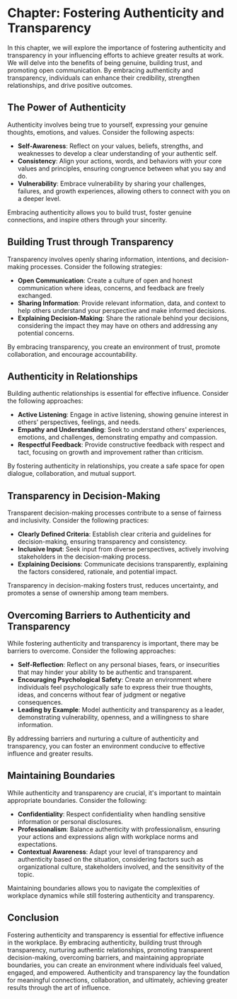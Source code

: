 Chapter: Fostering Authenticity and Transparency
================================================

In this chapter, we will explore the importance of fostering authenticity and transparency in your influencing efforts to achieve greater results at work. We will delve into the benefits of being genuine, building trust, and promoting open communication. By embracing authenticity and transparency, individuals can enhance their credibility, strengthen relationships, and drive positive outcomes.

The Power of Authenticity
-------------------------

Authenticity involves being true to yourself, expressing your genuine thoughts, emotions, and values. Consider the following aspects:

* **Self-Awareness**: Reflect on your values, beliefs, strengths, and weaknesses to develop a clear understanding of your authentic self.
* **Consistency**: Align your actions, words, and behaviors with your core values and principles, ensuring congruence between what you say and do.
* **Vulnerability**: Embrace vulnerability by sharing your challenges, failures, and growth experiences, allowing others to connect with you on a deeper level.

Embracing authenticity allows you to build trust, foster genuine connections, and inspire others through your sincerity.

Building Trust through Transparency
-----------------------------------

Transparency involves openly sharing information, intentions, and decision-making processes. Consider the following strategies:

* **Open Communication**: Create a culture of open and honest communication where ideas, concerns, and feedback are freely exchanged.
* **Sharing Information**: Provide relevant information, data, and context to help others understand your perspective and make informed decisions.
* **Explaining Decision-Making**: Share the rationale behind your decisions, considering the impact they may have on others and addressing any potential concerns.

By embracing transparency, you create an environment of trust, promote collaboration, and encourage accountability.

Authenticity in Relationships
-----------------------------

Building authentic relationships is essential for effective influence. Consider the following approaches:

* **Active Listening**: Engage in active listening, showing genuine interest in others' perspectives, feelings, and needs.
* **Empathy and Understanding**: Seek to understand others' experiences, emotions, and challenges, demonstrating empathy and compassion.
* **Respectful Feedback**: Provide constructive feedback with respect and tact, focusing on growth and improvement rather than criticism.

By fostering authenticity in relationships, you create a safe space for open dialogue, collaboration, and mutual support.

Transparency in Decision-Making
-------------------------------

Transparent decision-making processes contribute to a sense of fairness and inclusivity. Consider the following practices:

* **Clearly Defined Criteria**: Establish clear criteria and guidelines for decision-making, ensuring transparency and consistency.
* **Inclusive Input**: Seek input from diverse perspectives, actively involving stakeholders in the decision-making process.
* **Explaining Decisions**: Communicate decisions transparently, explaining the factors considered, rationale, and potential impact.

Transparency in decision-making fosters trust, reduces uncertainty, and promotes a sense of ownership among team members.

Overcoming Barriers to Authenticity and Transparency
----------------------------------------------------

While fostering authenticity and transparency is important, there may be barriers to overcome. Consider the following approaches:

* **Self-Reflection**: Reflect on any personal biases, fears, or insecurities that may hinder your ability to be authentic and transparent.
* **Encouraging Psychological Safety**: Create an environment where individuals feel psychologically safe to express their true thoughts, ideas, and concerns without fear of judgment or negative consequences.
* **Leading by Example**: Model authenticity and transparency as a leader, demonstrating vulnerability, openness, and a willingness to share information.

By addressing barriers and nurturing a culture of authenticity and transparency, you can foster an environment conducive to effective influence and greater results.

Maintaining Boundaries
----------------------

While authenticity and transparency are crucial, it's important to maintain appropriate boundaries. Consider the following:

* **Confidentiality**: Respect confidentiality when handling sensitive information or personal disclosures.
* **Professionalism**: Balance authenticity with professionalism, ensuring your actions and expressions align with workplace norms and expectations.
* **Contextual Awareness**: Adapt your level of transparency and authenticity based on the situation, considering factors such as organizational culture, stakeholders involved, and the sensitivity of the topic.

Maintaining boundaries allows you to navigate the complexities of workplace dynamics while still fostering authenticity and transparency.

Conclusion
----------

Fostering authenticity and transparency is essential for effective influence in the workplace. By embracing authenticity, building trust through transparency, nurturing authentic relationships, promoting transparent decision-making, overcoming barriers, and maintaining appropriate boundaries, you can create an environment where individuals feel valued, engaged, and empowered. Authenticity and transparency lay the foundation for meaningful connections, collaboration, and ultimately, achieving greater results through the art of influence.

